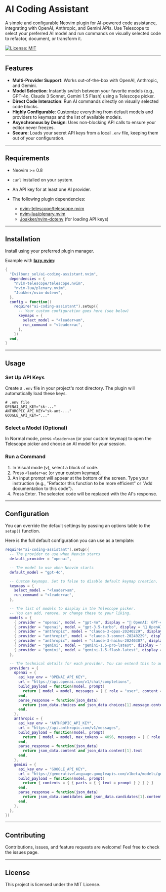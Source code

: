 # AI Coding Assistant

A simple and configurable Neovim plugin for AI-powered code assistance, integrating with OpenAI, Anthropic, and Gemini APIs. Use Telescope to select your preferred AI model and run commands on visually selected code to refactor, document, or transform it.

[![License: MIT](https://img.shields.io/badge/License-MIT-blue.svg)](https://github.com/Evilbunz-sol/ai-coding-assistant.nvim/blob/main/LICENSE)

---

## Features

- **Multi-Provider Support**: Works out-of-the-box with OpenAI, Anthropic, and Gemini.
- **Model Selection**: Instantly switch between your favorite models (e.g., GPT-4o, Claude 3 Sonnet, Gemini 1.5 Flash) using a Telescope picker.
- **Direct Code Interaction**: Run AI commands directly on visually selected code blocks.
- **Highly Configurable**: Customize everything from default models and providers to keymaps and the list of available models.
- **Asynchronous by Design**: Uses non-blocking API calls to ensure your editor never freezes.
- **Secure**: Loads your secret API keys from a local `.env` file, keeping them out of your configuration.

---

## Requirements

- Neovim >= 0.8
- `curl` installed on your system.
- An API key for at least one AI provider.
- The following plugin dependencies:

  - [nvim-telescope/telescope.nvim](https://github.com/nvim-telescope/telescope.nvim)
  - [nvim-lua/plenary.nvim](https://github.com/nvim-lua/plenary.nvim)
  - [Joakker/nvim-dotenv](https://github.com/Joakker/nvim-dotenv) (for loading API keys)

---

## Installation

Install using your preferred plugin manager.

Example with **[lazy.nvim](https://github.com/folke/lazy.nvim)**:

```lua
{
  "Evilbunz_sol/ai-coding-assistant.nvim",
  dependencies = {
    "nvim-telescope/telescope.nvim",
    "nvim-lua/plenary.nvim",
    "Joakker/nvim-dotenv",
  },
  config = function()
    require("ai-coding-assistant").setup({
      -- Your custom configuration goes here (see below)
      keymaps = {
        select_model = "<leader>am",
        run_command = "<leader>ac",
      },
    })
  end,
}
```

---

## Usage

### Set Up API Keys

Create a `.env` file in your project's root directory. The plugin will automatically load these keys.

```dotenv
# .env file
OPENAI_API_KEY="sk-..."
ANTHROPIC_API_KEY="sk-ant-..."
GOOGLE_API_KEY="..."
```

### Select a Model (Optional)

In Normal mode, press `<leader>am` (or your custom keymap) to open the Telescope picker and choose an AI model for your session.

### Run a Command

1. In Visual mode (v), select a block of code.
2. Press `<leader>ac` (or your custom keymap).
3. An input prompt will appear at the bottom of the screen. Type your instruction (e.g., "Refactor this function to be more efficient" or "Add documentation to this code").
4. Press Enter. The selected code will be replaced with the AI's response.

---

## Configuration

You can override the default settings by passing an options table to the `setup()` function.

Here is the full default configuration you can use as a template:

```lua
require("ai-coding-assistant").setup({
  -- The provider to use when Neovim starts
  default_provider = "openai",

  -- The model to use when Neovim starts
  default_model = "gpt-4o",

  -- Custom keymaps. Set to false to disable default keymap creation.
  keymaps = {
    select_model = "<leader>am",
    run_command = "<leader>ac",
  },

  -- The list of models to display in the Telescope picker.
  -- You can add, remove, or change these to your liking.
  models = {
    { provider = "openai", model = "gpt-4o", display = "🤖 OpenAI: GPT-4o" },
    { provider = "openai", model = "gpt-3.5-turbo", display = "🤖 OpenAI: GPT-3.5 Turbo" },
    { provider = "anthropic", model = "claude-3-opus-20240229", display = "🌶️ Anthropic: Claude 3 Opus" },
    { provider = "anthropic", model = "claude-3-sonnet-20240229", display = "🌶️ Anthropic: Claude 3 Sonnet" },
    { provider = "anthropic", model = "claude-3-haiku-20240307", display = "🌶️ Anthropic: Claude 3 Haiku" },
    { provider = "gemini", model = "gemini-1.5-pro-latest", display = "✨ Gemini: 1.5 Pro" },
    { provider = "gemini", model = "gemini-1.5-flash-latest", display = "⚡ Gemini: 1.5 Flash" },
  },

  -- The technical details for each provider. You can extend this to add new providers.
  providers = {
    openai = {
      api_key_env = "OPENAI_API_KEY",
      url = "https://api.openai.com/v1/chat/completions",
      build_payload = function(model, prompt)
        return { model = model, messages = { { role = "user", content = prompt } } }
      end,
      parse_response = function(json_data)
        return json_data.choices and json_data.choices[1].message.content
      end,
    },
    anthropic = {
      api_key_env = "ANTHROPIC_API_KEY",
      url = "https://api.anthropic.com/v1/messages",
      build_payload = function(model, prompt)
        return { model = model, max_tokens = 4096, messages = { { role = "user", content = prompt } } }
      end,
      parse_response = function(json_data)
        return json_data.content and json_data.content[1].text
      end,
    },
    gemini = {
      api_key_env = "GOOGLE_API_KEY",
      url = "https://generativelanguage.googleapis.com/v1beta/models/gemini-1.5-pro-latest:generateContent",
      build_payload = function(model, prompt)
        return { contents = { { parts = { { text = prompt } } } } }
      end,
      parse_response = function(json_data)
        return json_data.candidates and json_data.candidates[1].content.parts[1].text
      end,
    },
  },
})
```

---

## Contributing

Contributions, issues, and feature requests are welcome! Feel free to check the issues page.

---

## License

This project is licensed under the MIT License.
